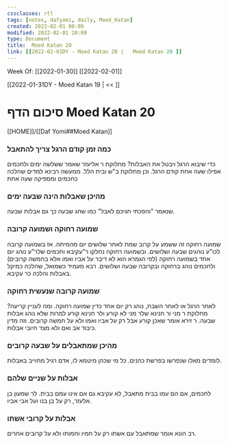 ```yaml
---
cssclasses: rtl
tags: [notes, dafyomi, daily, Moed_Katan] 
created: 2022-02-01 00:09
modified: 2022-02-01 20:09
type: Document
title:  Moed Katan 20
link: [[2022-02-01DY - Moed Katan 20 |   Moed Katan 20 ]]
---
```

Week Of: [[2022-01-30]]
[[2022-02-01]]

[[2022-01-31DY - Moed Katan 19 | << ]] 

# סיכום הדף  Moed Katan 20

[[HOME]]/[[Daf Yomi##Moed Katan]]

### כמה זמן קודם הרגל צריך להתאבל
כדי שיבוא הרגל ויבטל את האבלות?
מחלוקת ר אליעזר שאמר ששלשה ימים ולחכמים אפילו שעה אחת קודם הרגל. וכן מחלוקת ב"ש ובית הלל.
ממעשה רבינא למדים שהלכה כחכמים ומספיקה שעה אחת
### מהיכן שאבלות הינה שבעה ימים
שנאמר "והפכתי חגיכם לאבל" כמו שחג שבעה כך גם אבלות שבעה.
### שמועה רחוקה ושמועה קרובה
שמועה רחוקה זה ששמע על קרוב שמת לאחר שלושים יום מהמיתה. 
אז בשמועה קרובה לכו"ע נוהגים שבעה ושלושים. ובשמועה רחוקה נחלקו  ר"עקיבא וחכמים שלר"ע נוהג יום אחד בשמועה רחוקה (לפי הגמרא הוא לא דיבר על אביו ואמו אלא בחמשה קרובים) ולחכמים נוהג ברחוקה ובקרובה שבעה ושלושים. 
רבא מעמיד כשמואל, שהלכה כמיקל באבלות והלכה כר עקיבא.
### שמועה קרובה שנעשית רחוקה
לאחר הרגל או לאחר השבת, נוהג רק יום אחד כדין שמועה רחוקה.
ומה לעניין קריעה?
מחלוקת ר מני ור חנינא שלר מני לא קורע ולר חנינא קורע למרות שלא נוהג אבלות שבעה.
ר זירא אומר שאכן קורע אבל רק על אביו ואמו ולא על חמשה קרובים. וזה מדין כיבוד אב ואם ולא מצד חיובי אבלות.
### מהיכן שמתאבלים על שבעה קרובים 
לומדים מאלו שנפרשו בפרשת כהנים. כל מי שכהן מיטמא לו, אדם רגיל מחוייב באבלות. 
### אבלות על שניים שלהם
לחכמים, אם הם עמו בבית מתאבל, לא עקיבא גם אם אינו עמם בבית. לר שמעון בן אלעזר, רק על בן בנו ועל אבי אביו. 
### אבלות על קרובי אשתו
רב הונא אומר שמתאבל עם אשתו רק על חמיו וחמותו ולא על קרובים אחרים.


